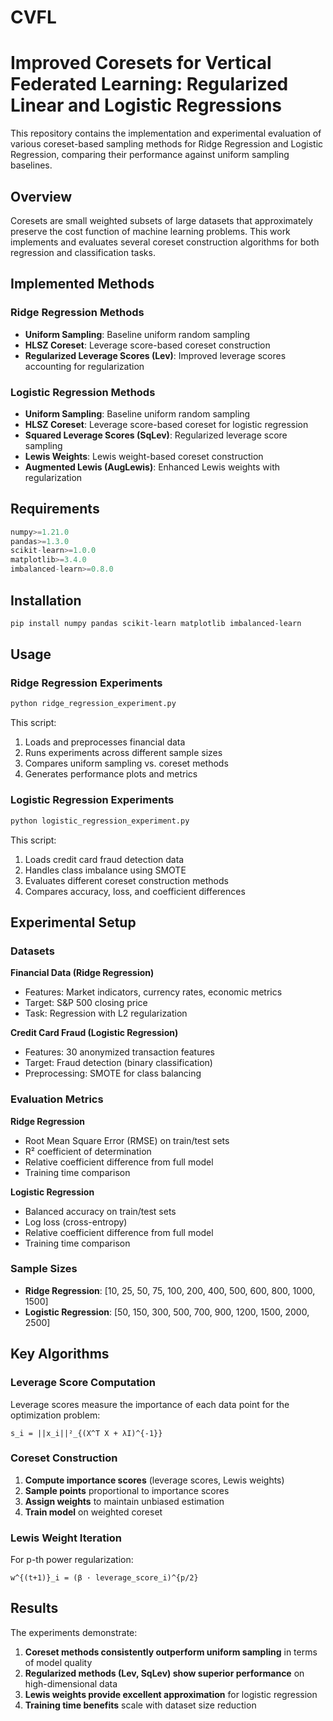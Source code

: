 # CVFL
# Improved Coresets for Vertical Federated Learning: Regularized Linear and Logistic Regressions

This repository contains the implementation and experimental evaluation of various coreset-based sampling methods for Ridge Regression and Logistic Regression, comparing their performance against uniform sampling baselines.

## Overview

Coresets are small weighted subsets of large datasets that approximately preserve the cost function of machine learning problems. This work implements and evaluates several coreset construction algorithms for both regression and classification tasks.

## Implemented Methods

### Ridge Regression Methods
- **Uniform Sampling**: Baseline uniform random sampling
- **HLSZ Coreset**: Leverage score-based coreset construction
- **Regularized Leverage Scores (Lev)**: Improved leverage scores accounting for regularization

### Logistic Regression Methods
- **Uniform Sampling**: Baseline uniform random sampling  
- **HLSZ Coreset**: Leverage score-based coreset for logistic regression
- **Squared Leverage Scores (SqLev)**: Regularized leverage score sampling
- **Lewis Weights**: Lewis weight-based coreset construction
- **Augmented Lewis (AugLewis)**: Enhanced Lewis weights with regularization

## Requirements

```python
numpy>=1.21.0
pandas>=1.3.0
scikit-learn>=1.0.0
matplotlib>=3.4.0
imbalanced-learn>=0.8.0
```

## Installation

```bash
pip install numpy pandas scikit-learn matplotlib imbalanced-learn
```

## Usage

### Ridge Regression Experiments

```python
python ridge_regression_experiment.py
```

This script:
1. Loads and preprocesses financial data
2. Runs experiments across different sample sizes
3. Compares uniform sampling vs. coreset methods
4. Generates performance plots and metrics

### Logistic Regression Experiments

```python
python logistic_regression_experiment.py
```

This script:
1. Loads credit card fraud detection data
2. Handles class imbalance using SMOTE
3. Evaluates different coreset construction methods
4. Compares accuracy, loss, and coefficient differences

## Experimental Setup

### Datasets

**Financial Data (Ridge Regression)**
- Features: Market indicators, currency rates, economic metrics
- Target: S&P 500 closing price
- Task: Regression with L2 regularization

**Credit Card Fraud (Logistic Regression)**  
- Features: 30 anonymized transaction features
- Target: Fraud detection (binary classification)
- Preprocessing: SMOTE for class balancing

### Evaluation Metrics

**Ridge Regression**
- Root Mean Square Error (RMSE) on train/test sets
- R² coefficient of determination  
- Relative coefficient difference from full model
- Training time comparison

**Logistic Regression**
- Balanced accuracy on train/test sets
- Log loss (cross-entropy)
- Relative coefficient difference from full model
- Training time comparison

### Sample Sizes

- **Ridge Regression**: [10, 25, 50, 75, 100, 200, 400, 500, 600, 800, 1000, 1500]
- **Logistic Regression**: [50, 150, 300, 500, 700, 900, 1200, 1500, 2000, 2500]

## Key Algorithms

### Leverage Score Computation

Leverage scores measure the importance of each data point for the optimization problem:

```
s_i = ||x_i||²_{(X^T X + λI)^{-1}}
```

### Coreset Construction

1. **Compute importance scores** (leverage scores, Lewis weights)
2. **Sample points** proportional to importance scores  
3. **Assign weights** to maintain unbiased estimation
4. **Train model** on weighted coreset

### Lewis Weight Iteration

For p-th power regularization:
```
w^{(t+1)}_i = (β · leverage_score_i)^{p/2}
```

## Results

The experiments demonstrate:

1. **Coreset methods consistently outperform uniform sampling** in terms of model quality
2. **Regularized methods (Lev, SqLev) show superior performance** on high-dimensional data
3. **Lewis weights provide excellent approximation** for logistic regression
4. **Training time benefits** scale with dataset size reduction
